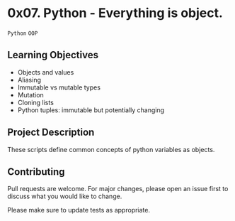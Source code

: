 # 0x07. Python - Everything is object.
``Python`` ``OOP``

## Learning Objectives

- Objects and values
- Aliasing
- Immutable vs mutable types
- Mutation
- Cloning lists
- Python tuples: immutable but potentially changing

## Project Description

These scripts define common concepts of python variables as objects.

## Contributing
Pull requests are welcome. For major changes, please open an issue first to discuss what you would like to change.

Please make sure to update tests as appropriate.

